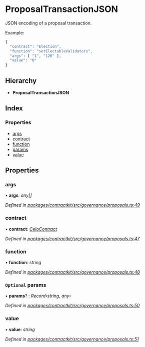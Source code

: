 # ProposalTransactionJSON

JSON encoding of a proposal transaction.

Example:

```javascript
{
  "contract": "Election",
  "function": "setElectableValidators",
  "args": [ "1", "120" ],
  "value": "0"
}
```

## Hierarchy

* **ProposalTransactionJSON**

## Index

### Properties

* [args]()
* [contract]()
* [function]()
* [params]()
* [value]()

## Properties

### args

• **args**: _any\[\]_

_Defined in_ [_packages/contractkit/src/governance/proposals.ts:49_](https://github.com/celo-org/celo-monorepo/blob/master/packages/contractkit/src/governance/proposals.ts#L49)

### contract

• **contract**: [_CeloContract_]()

_Defined in_ [_packages/contractkit/src/governance/proposals.ts:47_](https://github.com/celo-org/celo-monorepo/blob/master/packages/contractkit/src/governance/proposals.ts#L47)

### function

• **function**: _string_

_Defined in_ [_packages/contractkit/src/governance/proposals.ts:48_](https://github.com/celo-org/celo-monorepo/blob/master/packages/contractkit/src/governance/proposals.ts#L48)

### `Optional` params

• **params**? : _Record‹string, any›_

_Defined in_ [_packages/contractkit/src/governance/proposals.ts:50_](https://github.com/celo-org/celo-monorepo/blob/master/packages/contractkit/src/governance/proposals.ts#L50)

### value

• **value**: _string_

_Defined in_ [_packages/contractkit/src/governance/proposals.ts:51_](https://github.com/celo-org/celo-monorepo/blob/master/packages/contractkit/src/governance/proposals.ts#L51)

